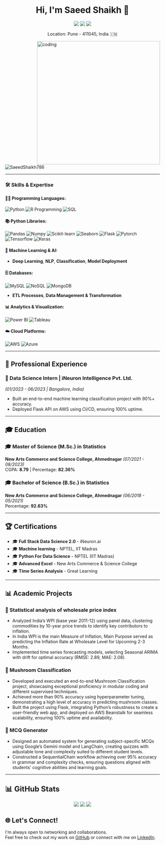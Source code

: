 <h1 align="center">Hi, I'm Saeed Shaikh 👋</h1>
<p align="center">
  <a href="mailto:saidshaikh.naar@gmail.com"><img src="https://img.shields.io/badge/Email-saidshaikh.nagar@gmail.com-red?style=flat-square&logo=gmail"></a>
  <a href="https://www.linkedin.com/in/saeed-shaikh-912a981bb/"><img src="https://img.shields.io/badge/Saeed%20Shaikh-blue?style=flat-square&logo=linkedin"></a>
  <a href="https://github.com/SaeedShaikh786"><img src="https://img.shields.io/badge/GitHub-SaeedShaikh786-black?style=flat-square&logo=github"></a>
</p>

<p align="center">Location: Pune - 411045, India 🇮🇳</p>

<img align="right" alt="coding" width="400" src="https://user-images.githubusercontent.com/55389276/140866485-8fb1c876-9a8f-4d6a-98dc-08c4981eaf70.gif">

<p align="left"> <img src="https://komarev.com/ghpvc/?username=SaeedShaikh786&label=Profile%20views&color=0e75b6&style=flat" alt="SaeedShaikh786" /> </p>

---

### 🛠️ Skills & Expertise

#### 👨‍💻 Programming Languages:
![Python](https://img.shields.io/badge/Python-3776AB?style=flat-square&logo=python&logoColor=white)
![R Programming](https://img.shields.io/badge/R-276DC3?style=flat-square&logo=r&logoColor=white)
![SQL](https://img.shields.io/badge/SQL-000?style=flat-square&logo=postgresql&logoColor=white)

#### 📚 Python Libraries:
![Pandas](https://img.shields.io/badge/Pandas-150458?style=flat-square&logo=pandas&logoColor=white)
![Numpy](https://img.shields.io/badge/Numpy-013243?style=flat-square&logo=numpy&logoColor=white)
![Scikit-learn](https://img.shields.io/badge/Scikit--learn-F7931E?style=flat-square&logo=scikit-learn&logoColor=white)
![Seaborn](https://img.shields.io/badge/Seaborn-3776AB?style=flat-square&logoColor=white)
![Flask](https://img.shields.io/badge/Flask-000000?style=flat-square&logo=flask&logoColor=white)
![Pytorch](https://img.shields.io/badge/PyTorch-EE4C2C?style=flat-square&logo=pytorch&logoColor=white)
![Tensorflow](https://img.shields.io/badge/TensorFlow-FF6F00?style=flat-square&logo=tensorflow&logoColor=white)
![Keras](https://img.shields.io/badge/Keras-D00000?style=flat-square&logo=keras&logoColor=white)

#### 🤖 Machine Learning & AI:
- **Deep Learning**, **NLP**, **Classification**, **Model Deployment**

#### 🗄️ Databases:
![MySQL](https://img.shields.io/badge/MySQL-4479A1?style=flat-square&logo=mysql&logoColor=white)
![NoSQL](https://img.shields.io/badge/NoSQL-4a5f9d?style=flat-square)
![MongoDB](https://img.shields.io/badge/MongoDB-4EA94B?style=flat-square&logo=mongodb&logoColor=white)
- **ETL Processes**, **Data Management & Transformation**

#### 📊 Analytics & Visualization:
![Power BI](https://img.shields.io/badge/Power_BI-F2C811?style=flat-square&logo=powerbi&logoColor=black)
![Tableau](https://img.shields.io/badge/Tableau-E97627?style=flat-square&logo=tableau&logoColor=white)

#### ☁️ Cloud Platforms:
![AWS](https://img.shields.io/badge/AWS-232F3E?style=flat-square&logo=amazon-aws&logoColor=white)
![Azure](https://img.shields.io/badge/Azure-0078D4?style=flat-square&logo=microsoft-azure&logoColor=white)

---

## 💼 Professional Experience

### 🔹 Data Science Intern | **iNeuron Intelligence Pvt. Ltd.**  
*(01/2023 - 06/2023 | Bangalore, India)*  
- Built an end-to-end machine learning classification project with 90%+ accuracy.
- Deployed Flask API on AWS using CI/CD, ensuring 100% uptime.

---

## 🎓 Education

### 🎓 Master of Science (M.Sc.) in Statistics  
**New Arts Commerce and Science College, Ahmednagar** *(07/2021 - 08/2023)*  
CGPA: **8.79** | Percentage: **82.36%**

### 🎓 Bachelor of Science (B.Sc.) in Statistics  
**New Arts Commerce and Science College, Ahmednagar** *(06/2018 - 05/2021)*  
Percentage: **92.63%**

---

## 🏆 Certifications

- 🎓 **Full Stack Data Science 2.0** - iNeuron.ai
- 🎓 **Machine learning** - NPTEL, IIT Madras
- 🎓 **Python For Data Science** - NPTEL (IIT Madras)
- 🎓 **Advanced Excel** - New Arts Commerce & Science College
- 🎓 **Time Series Analysis** - Great Learning

---

## 📊 Academic Projects

### 💼 Statistical analysis of wholesale price index
- Analyzed India’s WPI (base year 2011-12) using panel data, clustering commodities by 10-year price trends to identify
key contributors to inflation.
- In India WPI is the main Measure of Inflation, Main Purpose served as predicting the Inflation Rate at Wholesale Level
for Upcoming 2-3 Months.
- Implemented time series forecasting models, selecting Seasonal ARIMA with drift for optimal accuracy (RMSE: 2.89,
MAE: 2.08).


### 💼 Mushroom Classification
- Developed and executed an end-to-end Mushroom Classification project, showcasing exceptional proficiency in
modular coding and different supervised techniques.
- Achieved more than 90% accuracy using hyperparameter tuning, demonstrating a high level of accuracy in predicting
mushroom classes.
- Built the project using Flask, integrating Python’s robustness to create a user-friendly web app, and deployed on AWS
Beanstalk for seamless scalability, ensuring 100% uptime and availability.

### 💼 MCQ Generator
- Designed an automated system for generating subject-specific MCQs using Google’s Gemini model and LangChain,
creating quizzes with adjustable tone and complexity suited to different student levels.
- Constructed a SequentialChain workflow achieving over 95% accuracy in grammar and complexity checks, ensuring
questions aligned with students’ cognitive abilities and learning goals.
---
## <font size="5">📊 GitHub Stats</font>
<p align="center">
  <img src="https://github-readme-stats.vercel.app/api?username=SaeedShaikh786&show_icons=true&theme=radical">
  <img src="https://github-readme-streak-stats.herokuapp.com/?user=SaeedShaikh786&theme=radical">
  <img src="https://github-readme-stats.vercel.app/api/top-langs/?username=SaeedShaikh786&layout=compact&theme=radical">
</p>



## 🌐 Let's Connect!
I'm always open to networking and collaborations.  
Feel free to check out my work on [GitHub](https://github.com/SaeedShaikh786) or connect with me on [LinkedIn](https://www.linkedin.com/in/saeed-shaikh-912a981bb/).
